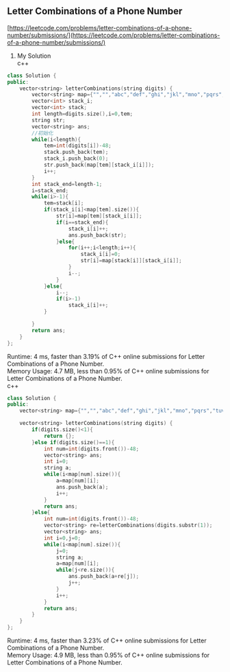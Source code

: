 Letter Combinations of a Phone Number
---------------------

[https://leetcode.com/problems/letter-combinations-of-a-phone-number/submissions/](https://leetcode.com/problems/letter-combinations-of-a-phone-number/submissions/)  

1. My Solution  
c++  
```c++
class Solution {
public:
    vector<string> letterCombinations(string digits) {
        vector<string> map={"","","abc","def","ghi","jkl","mno","pqrs","tuv","wxyz"};
        vector<int> stack_i;
        vector<int> stack;
        int length=digits.size(),i=0,tem;
        string str;
        vector<string> ans;
        //初始化
        while(i<length){
            tem=int(digits[i])-48;
            stack.push_back(tem);
            stack_i.push_back(0);
            str.push_back(map[tem][stack_i[i]]);
            i++;
        }
        int stack_end=length-1;
        i=stack_end;
        while(i>-1){
            tem=stack[i];            
            if(stack_i[i]<map[tem].size()){
                str[i]=map[tem][stack_i[i]];
                if(i==stack_end){
                    stack_i[i]++;
                    ans.push_back(str);
                }else{
                    for(i++;i<length;i++){
                        stack_i[i]=0;
                        str[i]=map[stack[i]][stack_i[i]];
                    }
                    i--;
                }
            }else{
                i--;
                if(i>-1)
                    stack_i[i]++;
            }

        }
        return ans;
    }
};
```
Runtime: 4 ms, faster than 3.19% of C++ online submissions for Letter Combinations of a Phone Number.  
Memory Usage: 4.7 MB, less than 0.95% of C++ online submissions for Letter Combinations of a Phone Number.  
c++  
```c++
class Solution {
public:
    vector<string> map={"","","abc","def","ghi","jkl","mno","pqrs","tuv","wxyz"};

    vector<string> letterCombinations(string digits) {
        if(digits.size()<1){
            return {};
        }else if(digits.size()==1){
            int num=int(digits.front())-48;
            vector<string> ans;
            int i=0;
            string a;
            while(i<map[num].size()){
                a=map[num][i];
                ans.push_back(a);
                i++;
            }
            return ans;
        }else{
            int num=int(digits.front())-48;
            vector<string> re=letterCombinations(digits.substr(1));
            vector<string> ans;
            int i=0,j=0;
            while(i<map[num].size()){
                j=0;
                string a;
                a=map[num][i];
                while(j<re.size()){
                    ans.push_back(a+re[j]);
                    j++;
                }
                i++;
            }
            return ans;
        }
    }
};
```
Runtime: 4 ms, faster than 3.23% of C++ online submissions for Letter Combinations of a Phone Number.  
Memory Usage: 4.9 MB, less than 0.95% of C++ online submissions for Letter Combinations of a Phone Number.  
